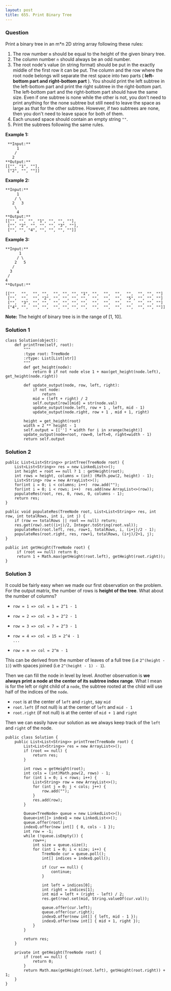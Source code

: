 ```yaml
---
layout: post
title: 655. Print Binary Tree
---
```

### Question
Print a binary tree in an m*n 2D string array following these rules:

  1. The row number `m` should be equal to the height of the given binary tree.
  2. The column number `n` should always be an odd number.
  3. The root node's value (in string format) should be put in the exactly middle of the first row it can be put. The column and the row where the root node belongs will separate the rest space into two parts ( **left-bottom part and right-bottom part** ). You should print the left subtree in the left-bottom part and print the right subtree in the right-bottom part. The left-bottom part and the right-bottom part should have the same size. Even if one subtree is none while the other is not, you don't need to print anything for the none subtree but still need to leave the space as large as that for the other subtree. However, if two subtrees are none, then you don't need to leave space for both of them. 
  4. Each unused space should contain an empty string `""`.
  5. Print the subtrees following the same rules.

 **Example 1:**  

    
    
     **Input:**
         1
        /
       2
    **Output:**
    [["", "1", ""],
     ["2", "", ""]]
    

**Example 2:**  

    
    
    **Input:**
         1
        / \
       2   3
        \
         4
    **Output:**
    [["", "", "", "1", "", "", ""],
     ["", "2", "", "", "", "3", ""],
     ["", "", "4", "", "", "", ""]]
    

**Example 3:**  

    
    
    **Input:**
          1
         / \
        2   5
       / 
      3 
     / 
    4 
    **Output:**
    
    [["",  "",  "", "",  "", "", "", "1", "",  "",  "",  "",  "", "", ""]
     ["",  "",  "", "2", "", "", "", "",  "",  "",  "",  "5", "", "", ""]
     ["",  "3", "", "",  "", "", "", "",  "",  "",  "",  "",  "", "", ""]
     ["4", "",  "", "",  "", "", "", "",  "",  "",  "",  "",  "", "", ""]]
    

**Note:** The height of binary tree is in the range of [1, 10].

### Solution 1
    
    
    class Solution(object):
        def printTree(self, root):
            """
            :type root: TreeNode
            :rtype: List[List[str]]
            """
            def get_height(node):
                return 0 if not node else 1 + max(get_height(node.left), get_height(node.right))
            
            def update_output(node, row, left, right):
                if not node:
                    return
                mid = (left + right) / 2
                self.output[row][mid] = str(node.val)
                update_output(node.left, row + 1 , left, mid - 1)
                update_output(node.right, row + 1 , mid + 1, right)
                
            height = get_height(root)
            width = 2 ** height - 1
            self.output = [[''] * width for i in xrange(height)]
            update_output(node=root, row=0, left=0, right=width - 1)
            return self.output
    


### Solution 2
    
    
    public List<List<String>> printTree(TreeNode root) {
        List<List<String>> res = new LinkedList<>();
        int height = root == null ? 1 : getHeight(root);
        int rows = height, columns = (int) (Math.pow(2, height) - 1);
        List<String> row = new ArrayList<>();
        for(int i = 0; i < columns; i++)  row.add("");
        for(int i = 0; i < rows; i++)  res.add(new ArrayList<>(row));
        populateRes(root, res, 0, rows, 0, columns - 1);
        return res;
    }
    
    public void populateRes(TreeNode root, List<List<String>> res, int row, int totalRows, int i, int j) {
        if (row == totalRows || root == null) return;
        res.get(row).set((i+j)/2, Integer.toString(root.val));
        populateRes(root.left, res, row+1, totalRows, i, (i+j)/2 - 1);
        populateRes(root.right, res, row+1, totalRows, (i+j)/2+1, j);
    }
    
    public int getHeight(TreeNode root) {
         if (root == null) return 0;
         return 1 + Math.max(getHeight(root.left), getHeight(root.right));
    }
    


### Solution 3
It could be fairly easy when we made our first observation on the problem. For
the output matrix, the number of rows is **height of the tree**. What about
the number of columns?

  * `row = 1 => col = 1 = 2^1 - 1`
  * `row = 2 => col = 3 = 2^2 - 1`
  * `row = 3 => col = 7 = 2^3 - 1`
  * `row = 4 => col = 15 = 2^4 - 1`  
`...`

  * `row = m => col = 2^m - 1`

This can be derived from the number of leaves of a full tree (i.e `2^(height -
1)`) with spaces joined (i.e `2^(height - 1) - 1`).

Then we can fill the node in level by level. Another observation is **we
always print a node at the center of its subtree index range**. What I mean is
for the left or right child of a `node`, the subtree rooted at the child will
use half of the indices of the `node`.

  * `root` is at the center of `left` and `right`, say `mid`
  * `root.left` (if not null) is at the center of `left` and `mid - 1`
  * `root.right` (if not null) is at the center of `mid + 1` and `right`

Then we can easily have our solution as we always keep track of the `left` and
`right` of the node.

    
    
    public class Solution {
        public List<List<String>> printTree(TreeNode root) {
            List<List<String>> res = new ArrayList<>();
            if (root == null) {
                return res;
            }
            
            int rows = getHeight(root);
            int cols = (int)Math.pow(2, rows) - 1;
            for (int i = 0; i < rows; i++) {
                List<String> row = new ArrayList<>();
                for (int j = 0; j < cols; j++) {
                    row.add("");
                }
                res.add(row);
            }
            
            Queue<TreeNode> queue = new LinkedList<>();
            Queue<int[]> indexQ = new LinkedList<>();
            queue.offer(root);
            indexQ.offer(new int[] { 0, cols - 1 });
            int row = -1;
            while (!queue.isEmpty()) {
                row++;
                int size = queue.size();
                for (int i = 0; i < size; i++) {
                    TreeNode cur = queue.poll();
                    int[] indices = indexQ.poll();
                    
                    if (cur == null) {
                        continue;
                    }
                    
                    int left = indices[0];
                    int right = indices[1];
                    int mid = left + (right - left) / 2;
                    res.get(row).set(mid, String.valueOf(cur.val));
                    
                    queue.offer(cur.left);
                    queue.offer(cur.right);
                    indexQ.offer(new int[] { left, mid - 1 });
                    indexQ.offer(new int[] { mid + 1, right });
                }
            }
            
            return res;
        }
        
        private int getHeight(TreeNode root) {
            if (root == null) {
                return 0;
            }
            return Math.max(getHeight(root.left), getHeight(root.right)) + 1;
        }
    }
    



